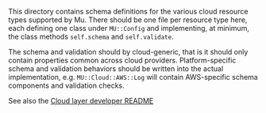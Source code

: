 This directory contains schema definitions for the various cloud resource types
supported by Mu. There should be one file per resource type here, each defining
one class under `MU::Config` and implementing, at minimum, the class methods `self.schema` and `self.validate`.

The schema and validation should by cloud-generic, that is it should only
contain properties common across cloud providers. Platform-specific schema and
validation behaviors should be written into the actual implementation, e.g.
`MU::Cloud::AWS::Log` will contain AWS-specific schema components and
validation checks.

See also the [Cloud layer developer README](https://github.com/cloudamatic/mu/tree/master/modules/mu/clouds)

